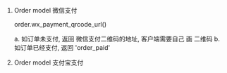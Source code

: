 1. Order model 微信支付

    order.wx_payment_qrcode_url()
    
    a. 如订单未支付, 返回 微信支付二维码的地址, 客户端需要自己 画 二维码
    b. 如订单已经支付, 返回 'order_paid' 
    
    
2. Order model 支付宝支付

   
    
    
    